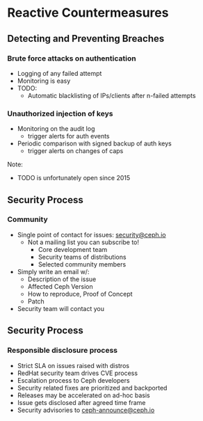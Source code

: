 <!-- .slide: data-state="section-break" id="section-break-5" data-timing="10s" -->
# Reactive Countermeasures


<!-- .slide: data-state="normal" id="react-1" data-timing="20s" data-menu-title="Reactive: Breaches" -->
## Detecting and Preventing Breaches

### Brute force attacks on authentication
* Logging of any failed attempt
* Monitoring is easy
* TODO:
  * Automatic blacklisting of IPs/clients after n-failed attempts

### Unauthorized injection of keys
* Monitoring on the audit log
  * trigger alerts for auth events
* Periodic comparison with signed backup of auth keys
  * trigger alerts on changes of caps

Note:
- TODO is unfortunately open since 2015


<!-- .slide: data-state="normal" id="react-2" data-timing="20s" data-menu-title="Reactive: SecProcess" -->
## Security Process

### Community
* Single point of contact for issues: security@ceph.io
  * Not a mailing list you can subscribe to!
    * Core development team
    * Security teams of distributions
    * Selected community members
* Simply write an email w/:
  * Description of the issue
  * Affected Ceph Version
  * How to reproduce, Proof of Concept
  * Patch
* Security team will contact you


<!-- .slide: data-state="normal" id="react-3" data-timing="20s" data-menu-title="Reactive: SecProcess" -->
## Security Process

### Responsible disclosure process
* Strict SLA on issues raised with distros
* RedHat security team drives CVE process
* Escalation process to Ceph developers
* Security related fixes are prioritized and backported
* Releases may be accelerated on ad-hoc basis
* Issue gets disclosed after agreed time frame
* Security advisories to ceph-announce@ceph.io

